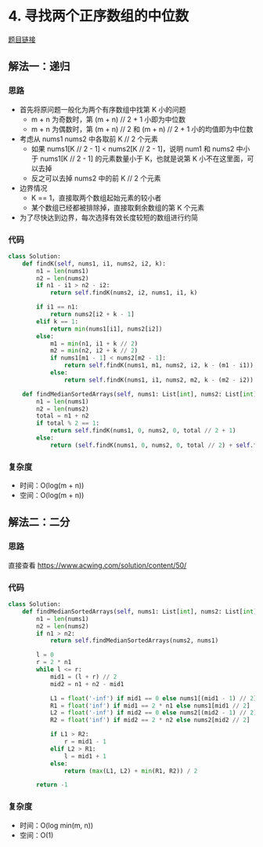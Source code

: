 # 4. 寻找两个正序数组的中位数

[题目链接](https://leetcode.cn/problems/median-of-two-sorted-arrays/description/)

## 解法一：递归

### 思路

- 首先将原问题一般化为两个有序数组中找第 K 小的问题
  - m + n 为奇数时，第 (m + n) // 2 + 1 小即为中位数
  - m + n 为偶数时，第 (m + n) // 2 和 (m + n) // 2 + 1 小的均值即为中位数
- 考虑从 nums1 nums2 中各取前 K // 2 个元素
  - 如果 nums1[K // 2 - 1] < nums2[K // 2 - 1]，说明 num1 和 nums2 中小于 nums1[K // 2 - 1] 的元素数量小于 K，也就是说第 K 小不在这里面，可以去掉
  - 反之可以去掉 nums2 中的前 K // 2 个元素
- 边界情况
  - K == 1，直接取两个数组起始元素的较小者
  - 某个数组已经都被排除掉，直接取剩余数组的第 K 个元素
- 为了尽快达到边界，每次选择有效长度较短的数组进行约简

### 代码

```py
class Solution:
    def findK(self, nums1, i1, nums2, i2, k):
        n1 = len(nums1)
        n2 = len(nums2)
        if n1 - i1 > n2 - i2:
            return self.findK(nums2, i2, nums1, i1, k)

        if i1 == n1:
            return nums2[i2 + k - 1]
        elif k == 1:
            return min(nums1[i1], nums2[i2])
        else:
            m1 = min(n1, i1 + k // 2)
            m2 = min(n2, i2 + k // 2)
            if nums1[m1 - 1] < nums2[m2 - 1]:
                return self.findK(nums1, m1, nums2, i2, k - (m1 - i1))
            else:
                return self.findK(nums1, i1, nums2, m2, k - (m2 - i2))

    def findMedianSortedArrays(self, nums1: List[int], nums2: List[int]) -> float:
        n1 = len(nums1)
        n2 = len(nums2)
        total = n1 + n2
        if total % 2 == 1:
            return self.findK(nums1, 0, nums2, 0, total // 2 + 1)
        else:
            return (self.findK(nums1, 0, nums2, 0, total // 2) + self.findK(nums1, 0, nums2, 0, total // 2 + 1)) / 2
```

### 复杂度

- 时间：O(log(m + n))
- 空间：O(log(m + n))

## 解法二：二分

### 思路

直接查看 <https://www.acwing.com/solution/content/50/>

### 代码

```py
class Solution:
    def findMedianSortedArrays(self, nums1: List[int], nums2: List[int]) -> float:
        n1 = len(nums1)
        n2 = len(nums2)
        if n1 > n2:
            return self.findMedianSortedArrays(nums2, nums1)

        l = 0
        r = 2 * n1
        while l <= r:
            mid1 = (l + r) // 2
            mid2 = n1 + n2 - mid1

            L1 = float('-inf') if mid1 == 0 else nums1[(mid1 - 1) // 2]
            R1 = float('inf') if mid1 == 2 * n1 else nums1[mid1 // 2]
            L2 = float('-inf') if mid2 == 0 else nums2[(mid2 - 1) // 2]
            R2 = float('inf') if mid2 == 2 * n2 else nums2[mid2 // 2]

            if L1 > R2:
                r = mid1 - 1
            elif L2 > R1:
                l = mid1 + 1
            else:
                return (max(L1, L2) + min(R1, R2)) / 2

        return -1
```

### 复杂度

- 时间：O(log min(m, n))
- 空间：O(1)
